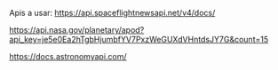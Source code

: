 Apis a usar:
https://api.spaceflightnewsapi.net/v4/docs/

https://api.nasa.gov/planetary/apod?api_key=je5e0Ea2hTgbHjumbfYV7PxzWeGUXdVHntdsJY7G&count=15

https://docs.astronomyapi.com/